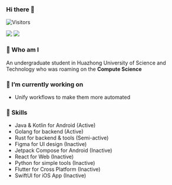 ### Hi there 👋  
![Visitors](https://api.visitorbadge.io/api/visitors?path=OXeu&labelColor=%23697689&countColor=%2337d67a&labelStyle=upper)

![](https://github-readme-stats-one-bice.vercel.app/api?username=OXeu&show_icons=true&include_all_commits=true&role=OWNER,ORGANIZATION_MEMBER#gh-light-mode-only)
![](https://github-readme-streak-stats.herokuapp.com/?user=OXeu&date_format=%5BY.%5Dn.j#gh-light-mode-only)

### 🙌 Who am I
An undergraduate student in Huazhong University of Science and Technology who was roaming on the **Compute Science**


### 🌱 I’m currently working on
- Unify workflows to make them more automated


### 🍭 Skills
- Java & Kotlin for Android (Active)
- Golang for backend (Active)
- Rust for backend & tools (Semi-active)
- Figma for UI design (Inactive)
- Jetpack Compose for Android (Inactive)
- React for Web (Inactive)
- Python for simple tools (Inactive)
- Flutter for Cross Platform (Inactive)
- SwiftUI for iOS App (Inactive)
